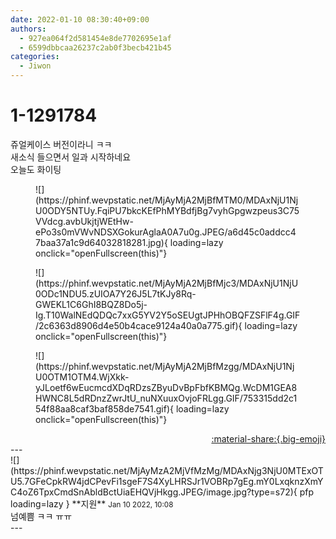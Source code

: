 ```yaml
---
date: 2022-01-10 08:30:40+09:00
authors:
  - 927ea064f2d581454e8de7702695e1af
  - 6599dbbcaa26237c2ab0f3becb421b45
categories:
  - Jiwon
---
```


# 1-1291784

<div class="post-container" markdown="1">
<div class="content-container md-sidebar__scrollwrap" markdown="1">

쥬얼케이스 버전이라니 ㅋㅋ<br>새소식 들으면서 일과 시작하네요<br>오늘도 화이팅
<figure markdown="1">
![](https://phinf.wevpstatic.net/MjAyMjA2MjBfMTM0/MDAxNjU1NjU0ODY5NTUy.FqiPU7bkcKEfPhMYBdfjBg7vyhGpgwzpeus3C75VVdcg.avbUkjtjWEtHw-ePo3s0mVWvNDSXGokurAglaA0A7u0g.JPEG/a6d45c0addcc47baa37a1c9d64032818281.jpg){ loading=lazy onclick="openFullscreen(this)"}
</figure>

<figure markdown="1">
![](https://phinf.wevpstatic.net/MjAyMjA2MjBfMjc3/MDAxNjU1NjU0ODc1NDU5.zUIOA7Y26J5L7tKJy8Rq-GWEKL1C6GhI8BQZ8Do5j-Ig.T10WalNEdQDQc7xxG5YV2Y5oSEUgtJPHhOBQFZSFlF4g.GIF/2c6363d8906d4e50b4cace9124a40a0a775.gif){ loading=lazy onclick="openFullscreen(this)"}
</figure>

<figure markdown="1">
![](https://phinf.wevpstatic.net/MjAyMjA2MjBfMzgg/MDAxNjU1NjU0OTM1OTM4.WjXkk-yJLoetf6wEucmcdXDqRDzsZByuDvBpFbfKBMQg.WcDM1GEA8HWNC8L5dRDnzZwrJtU_nuNXuuxOvjoFRLgg.GIF/753315dd2c154f88aa8caf3baf858de7541.gif){ loading=lazy onclick="openFullscreen(this)"}
</figure>


</div>
</div>

<div style="text-align: right;" markdown="1">
<a href="https://weverse.io/fromis9/fanpost/1-1291784" style="text-align: right;">:material-share:{.big-emoji}</a>
</div>
---

<div class="comments-container md-sidebar__scrollwrap" markdown="1">
<div class="comment" markdown="1">
<div class='id-container' markdown="1">
![](https://phinf.wevpstatic.net/MjAyMzA2MjVfMzMg/MDAxNjg3NjU0MTExOTU5.7GFeCpkRW4jdCPevFi1sgeF7S4XyLHRSJr1VOBRp7gEg.mY0LxqknzXmYC4oZ6TpxCmdSnAbldBctUiaEHQVjHkgg.JPEG/image.jpg?type=s72){ pfp loading=lazy }
**<span class="artist">지원</span>** <small>Jan 10 2022, 10:08</small><br>
</div>
<div class='comment-body' markdown="1">
넘예쁨 ㅋㅋ ㅠㅠ 
</div>
</div>
</div>
---
